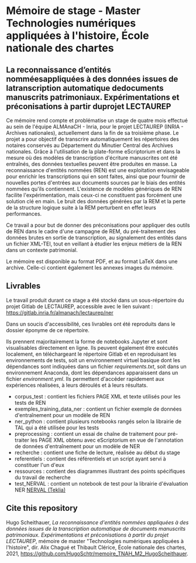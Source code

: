 # Mémoire de stage - Master Technologies numériques appliquées à l'histoire, École nationale des chartes

## La reconnaissance d’entités nomméesappliquées à des données issues de latranscription automatique dedocuments manuscrits patrimoniaux. Expérimentations et préconisations à partir duprojet LECTAUREP

Ce mémoire rend compte et problématise un stage de quatre mois effectué au sein de l'équipe ALMAnaCH - Inria, pour le projet LECTAUREP (INRIA - Archives nationales), actuellement dans la fin de sa troisième phase. Le projet a pour objectif de transcrire automatiquement les répertoires des notaires conservés au Département du Minutier Central des Archives nationales. Grâce à l'utilisation de la plate-forme eScriptorium et dans la mesure où des modèles de transcription d'écriture manuscrites ont été entraînés, des données textuelles peuvent être produites en masse. La reconnaissance d'entités nommées (REN) est une exploitation envisageable pour enrichir les transcriptions qui en sont faites, ainsi que pour fournir de nouvelles portes d'entrées aux documents sources par le biais des entités nommées qu'ils contiennent. L'existence de modèles génériques de REN facilite l'expérimentation, mais ceux-ci ne constituent pas forcément une solution clé en main. Le bruit des données générées par la REM et la perte de la structure logique suite à la REM perturbent en effet leurs performances. 

Ce travail a pour but de donner des préconisations pour appliquer des outils de REN dans le cadre d'une campagne de REM, du pré-traitement des données brutes en sortie de transcription, au signalement des entités dans un fichier XML-TEI, tout en veillant à étudier les enjeux métiers de la REN dans un contexte patrimonial. 

Le mémoire est disponible au format PDF, et au format LaTeX dans une archive. Celle-ci contient également les annexes images du mémoire.

## Livrables

Le travail produit durant ce stage a été stocké dans un sous-répertoire du projet Gitlab de LECTAUREP, accessible avec le lien suivant : https://gitlab.inria.fr/almanach/lectaurep/ner

Dans un soucis d'accessibilité, ces livrables ont été reproduits dans le dossier éponyme de ce répertoire. 

Ils prennent majoritairement la forme de notebooks Jupyter et sont visualisables directement en ligne. Ils peuvent également être exécutés localement, en téléchargeant le répertoire Gitlab et en reproduisant les environnements de tests, soit un environnement virtuel basique dont les dépendances sont indiquées dans un fichier *requirements.txt*, soit dans un environnement Anaconda, dont les dépendances apparaissent dans un fichier *environment.yml*. Ils permettent d'accéder rapidement aux expériences réalisées, à leurs déroulés et à leurs résultats.

* corpus_test : contient les fichiers PAGE XML et texte utilisés pour les tests de REN
* exemples_training_data_ner : contient un fichier exemple de données d'entraînement pour un modèle de REN
* ner_python : contient plusieurs notebooks rangés selon la librairie de TAL qui a été utilisée pour les tests
* preprocessing : contient un essai de chaîne de traitement pour pré-traiter les PAGE XML obtenu avec eScriptorium en vue de l'annotation de données d'entraînement pour un modèle de NER
* recherche : contient une fiche de lecture, réalisée au début du stage
* referentiels : contient des référentiels et un script ayant servi à constituer l'un d'eux
* ressources : contient des diagrammes illustrant des points spécifiques du travail de recherche
* test_NERVAL : contient un notebook de test pour la librairie d'évaluation NER [NERVAL (Teklia)](https://teklia.com/blog/202104-nerval/)

## Cite this repository

Hugo Scheithauer, *La reconnaissance d'entités nommées appliquées à des données issues de la transcription automatique de documents manuscrits patrimoniaux. Expérimentations et préconisations à partir du projet LECTAUREP*, mémoire de master "Technologies numériques appliquées à l'histoire", dir. Alix Chagué et Thibault Clérice, École nationale des chartes, 2021, https://github.com/HugoSchtr/memoire_TNAH_M2_HugoScheithauer.
